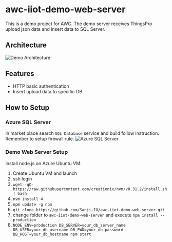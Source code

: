# awc-iiot-demo-web-server
This is a demo project for AWC. The demo server receives ThingsPro upload json data and insert data to SQL Server.

## Architecture
![Demo Architecture](https://dl.dropboxusercontent.com/u/16706203/demo-architecture.png)

## Features
- HTTP basic authentication
- Insert upload data to specific DB.

## How to Setup
### Azure SQL Server
In market place search `SQL Database` service and build follow instruction. Remember to setup firewall rule.
![Azure SQL Server](https://dl.dropboxusercontent.com/u/16706203/sql-server.png)

### Demo Web Server Setup
Install node.js on Azure Ubuntu VM.

1. Create Ubuntu VM and launch
2. ssh login
3. `wget -qO- https://raw.githubusercontent.com/creationix/nvm/v0.31.2/install.sh | bash`
4. `nvm install 4`
5. `npm update -g npm`
6. `git clone https://github.com/Sanji-IO/awc-iiot-demo-web-server.git`
7. change folder to `awc-iiot-demo-web-server` and execute `npm install --production`
8. `NODE_ENV=production DB_SERVER=your_db_server_name DB_USER=your_db_username DB_PWD=your_db_password DB_HOST=your_db_hostname npm start`
